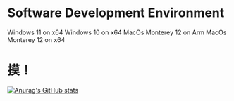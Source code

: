 # Software Development Environment
Windows 11 on x64
Windows 10 on x64
MacOs Monterey 12 on Arm
MacOs Monterey 12 on x64




# 摸！
[![Anurag's GitHub stats](https://github-readme-stats.vercel.app/api?username=HanlieChina)](https://github.com/anuraghazra/github-readme-stats)
